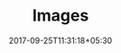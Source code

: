 ---
title: "Images"
date: 2017-09-25T11:31:18+05:30
layout: images
property: "Casa Britona"
url: /details/images/casa-britona/
slug: "casa-britona/"

qcstatus:
 published: true

mainmenu:
 details: true
 images: true

---
